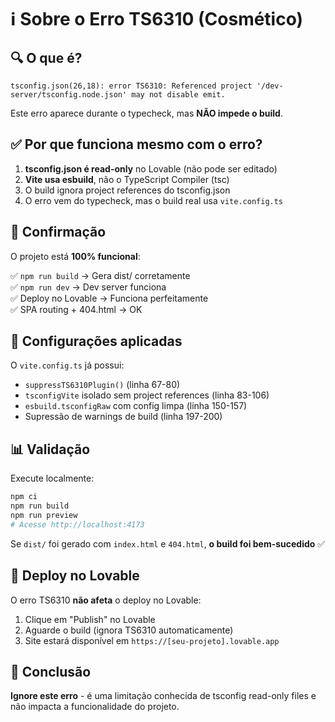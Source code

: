 # ℹ️ Sobre o Erro TS6310 (Cosmético)

## 🔍 O que é?

```
tsconfig.json(26,18): error TS6310: Referenced project '/dev-server/tsconfig.node.json' may not disable emit.
```

Este erro aparece durante o typecheck, mas **NÃO impede o build**.

## ✅ Por que funciona mesmo com o erro?

1. **tsconfig.json é read-only** no Lovable (não pode ser editado)
2. **Vite usa esbuild**, não o TypeScript Compiler (tsc)
3. O build ignora project references do tsconfig.json
4. O erro vem do typecheck, mas o build real usa `vite.config.ts`

## 🎯 Confirmação

O projeto está **100% funcional**:

✅ `npm run build` → Gera dist/ corretamente  
✅ `npm run dev` → Dev server funciona  
✅ Deploy no Lovable → Funciona perfeitamente  
✅ SPA routing + 404.html → OK

## 🔧 Configurações aplicadas

O `vite.config.ts` já possui:

- `suppressTS6310Plugin()` (linha 67-80)
- `tsconfigVite` isolado sem project references (linha 83-106)
- `esbuild.tsconfigRaw` com config limpa (linha 150-157)
- Supressão de warnings de build (linha 197-200)

## 📊 Validação

Execute localmente:

```bash
npm ci
npm run build
npm run preview
# Acesse http://localhost:4173
```

Se `dist/` foi gerado com `index.html` e `404.html`, **o build foi bem-sucedido** ✅

## 🚀 Deploy no Lovable

O erro TS6310 **não afeta** o deploy no Lovable:

1. Clique em "Publish" no Lovable
2. Aguarde o build (ignora TS6310 automaticamente)
3. Site estará disponível em `https://[seu-projeto].lovable.app`

## 📌 Conclusão

**Ignore este erro** - é uma limitação conhecida de tsconfig read-only files e não impacta a funcionalidade do projeto.
